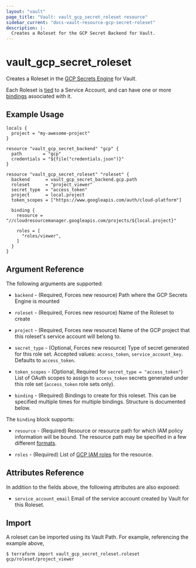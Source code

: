 ```yaml
---
layout: "vault"
page_title: "Vault: vault_gcp_secret_roleset resource"
sidebar_current: "docs-vault-resource-gcp-secret-roleset"
description: |-
  Creates a Roleset for the GCP Secret Backend for Vault.
---
```


# vault\_gcp\_secret\_roleset

Creates a Roleset in the [GCP Secrets Engine](https://www.vaultproject.io/docs/secrets/gcp/index.html) for Vault.

Each Roleset is [tied](https://www.vaultproject.io/docs/secrets/gcp/index.html#service-accounts-are-tied-to-rolesets) to a Service Account, and can have one or more [bindings](https://www.vaultproject.io/docs/secrets/gcp/index.html#roleset-bindings) associated with it.

## Example Usage

```hcl
locals {
  project = "my-awesome-project"
}

resource "vault_gcp_secret_backend" "gcp" {
  path        = "gcp"
  credentials = "${file("credentials.json")}"
}

resource "vault_gcp_secret_roleset" "roleset" {
  backend      = vault_gcp_secret_backend.gcp.path
  roleset      = "project_viewer"
  secret_type  = "access_token"
  project      = local.project
  token_scopes = ["https://www.googleapis.com/auth/cloud-platform"]

  binding {
    resource = "//cloudresourcemanager.googleapis.com/projects/${local.project}"

    roles = [
      "roles/viewer",
    ]
  }
}
```

## Argument Reference

The following arguments are supported:

* `backend` - (Required, Forces new resource) Path where the GCP Secrets Engine is mounted

* `roleset` - (Required, Forces new resource) Name of the Roleset to create

* `project` - (Required, Forces new resource) Name of the GCP project that this roleset's service account will belong to.

* `secret_type` - (Optional, Forces new resource) Type of secret generated for this role set. Accepted values: `access_token`, `service_account_key`. Defaults to `access_token`.

* `token_scopes` - (Optional, Required for `secret_type = "access_token"`) List of OAuth scopes to assign to `access_token` secrets generated under this role set (`access_token` role sets only).

* `binding` - (Required) Bindings to create for this roleset. This can be specified multiple times for multiple bindings. Structure is documented below.

The `binding` block supports:

* `resource` - (Required) Resource or resource path for which IAM policy information will be bound. The resource path may be specified in a few different [formats](https://www.vaultproject.io/docs/secrets/gcp/index.html#roleset-bindings).

* `roles` - (Required) List of [GCP IAM roles](https://cloud.google.com/iam/docs/understanding-roles) for the resource.

## Attributes Reference

In addition to the fields above, the following attributes are also exposed:

* `service_account_email` Email of the service account created by Vault for this Roleset.

## Import

A roleset can be imported using its Vault Path. For example, referencing the example above,

```
$ terraform import vault_gcp_secret_roleset.roleset gcp/roleset/project_viewer
```
